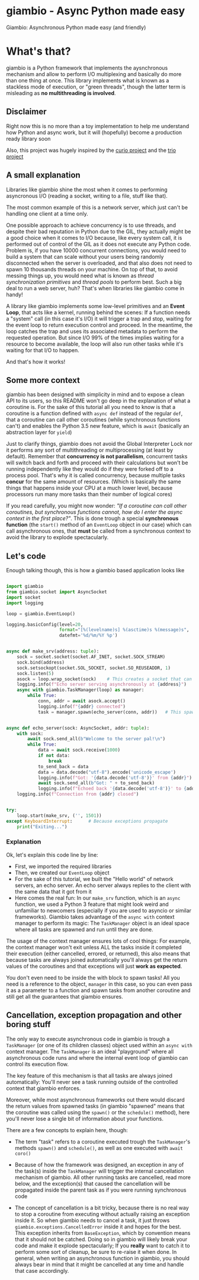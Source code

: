# giambio - Async Python made easy
Giambio: Asynchronous Python made easy (and friendly)


# What's that?

giambio is a Python framework that implements the aysnchronous mechanism and allow to perform I/O multiplexing and basically do more than one thing at once.
This library implements what is known as a stackless mode of execution, or "green threads", though the latter term is misleading as **no multithreading is involved**.
        

## Disclaimer

Right now this is no more than a toy implementation to help me understand how Python and async work, but it will (hopefully) become a production ready library soon

Also, this project was hugely inspired by the [curio project](https://github.com/dabeaz/curio) and the [trio project](https://github.com/python-trio/trio)

## A small explanation

Libraries like giambio shine the most when it comes to performing asyncronous I/O (reading a socket, writing to a file, stuff like that).

The most common example of this is a network server, which just can't be handling one client at a time only.

One possible approach to achieve concurrency is to use threads, and despite their bad reputation in Python due to the GIL, they actually might be a good choice when it comes to I/O because, like every system call, it is performed out of control of the GIL as it does not execute any Python code. Problem is, if you have 10000 concurrent connections, you would need to build a system that can scale without your users being randomly disconnected when the server is overloaded, and that also does not need to spawn 10 thousands threads on your machine. On top of that, to avoid messing things up, you would need what is known as _thread synchronization primitives_ and _thread pools_ to perform best. Such a big deal to run a web server, huh? That's when libraries like giambio come in handy!

A library like giambio implements some low-level primitives and an **Event Loop**, that acts like a kernel, running behind the scenes: If a function needs a "system" call (in this case it's I/O) it will trigger a trap and stop, waiting for the event loop to return execution control and proceed. In the meantime, the loop catches the trap and uses its associated metadata to perform the requested operation. But since I/O 99% of the times implies waiting for a resource to become available, the loop will also run other tasks while it's waiting for that I/O to happen.

And that's how it works!


## Some more context

giambio has been designed with simplicity in mind and to expose a clean API to its users, so this README won't go deep in the explanation of what a coroutine is. For the sake of this tutorial all you need to know is that a coroutine is a function defined with `async def` instead of the regular `def`, that a coroutine can call other coroutines (while synchronous functions can't) and enables the Python 3.5 new feature, which is `await` (basically an abstraction layer for `yield`)

Just to clarify things, giambio does not avoid the Global Interpreter Lock nor it performs any sort of multithreading or multiprocessing (at least by default). Remember that **concurrency is not parallelism**, concurrent tasks will switch back and forth and proceed with their calculations but won't be running independently like they would do if they were forked off to a process pool. That's why it is called concurrency, because multiple tasks **concur** for the same amount of resources. (Which is basically the same things that happens inside your CPU at a much lower level, because processors run many more tasks than their number of logical cores)

If you read carefully, you might now wonder: _"If a coroutine can call other coroutines, but synchronous functions cannot, how do I enter the async context in the first place?"_. This is done trough a special **synchronous function** (the `start()` method of an `EventLoop` object in our case) which can call asynchronous ones, that **must** be called from a synchronous context to avoid the library to explode spectacularly.

## Let's code

Enough talking though, this is how a giambio based application looks like

```python

import giambio
from giambio.socket import AsyncSocket
import socket
import logging

loop = giambio.EventLoop()

logging.basicConfig(level=20,
                    format="[%(levelname)s] %(asctime)s %(message)s",
                    datefmt='%d/%m/%Y %p')


async def make_srv(address: tuple):
    sock = socket.socket(socket.AF_INET, socket.SOCK_STREAM)
    sock.bind(address)
    sock.setsockopt(socket.SOL_SOCKET, socket.SO_REUSEADDR, 1)
    sock.listen(5)
    asock = loop.wrap_socket(sock)    # This creates a socket that can be read asynchronously
    logging.info(f"Echo server serving asynchronously at {address}")
    async with giambio.TaskManager(loop) as manager:
        while True:
            conn, addr = await asock.accept()
            logging.info(f"{addr} connected")
            task = manager.spawn(echo_server(conn, addr))   # This spawns a new task


async def echo_server(sock: AsyncSocket, addr: tuple):
    with sock:
        await sock.send_all(b"Welcome to the server pal!\n")
        while True:
            data = await sock.receive(1000)
            if not data:
                break
            to_send_back = data
            data = data.decode("utf-8").encode('unicode_escape')
            logging.info(f"Got: '{data.decode('utf-8')}' from {addr}")
            await sock.send_all(b"Got: " + to_send_back)
            logging.info(f"Echoed back '{data.decode('utf-8')}' to {addr}")
    logging.info(f"Connection from {addr} closed")


try:
    loop.start(make_srv, ('', 1501))
except KeyboardInterrupt:      # Because exceptions propagate
    print("Exiting...")
```

### Explanation

Ok, let's explain this code line by line:

- First, we imported the required libraries
- Then, we created our `EventLoop` object
- For the sake of this tutorial, we built the "Hello world" of network servers, an echo server. An echo server always replies to the client with the same data that it got from it
- Here comes the real fun: In our `make_srv` function, which is an `async` function, we used a Python 3 feature that might look weird and unfamiliar to newcomers (especially if you are used to asyncio or similar frameworks). Giambio takes advantage of the `async with` context manager to perform its magic: The `TaskManager` object is an ideal space where all tasks are spawned and run until they are done.

The usage of the context manager ensures lots of cool things: For example, the context manager won't exit unless ALL the tasks inside it completed their execution (either cancelled, errored, or returned), this also means that because tasks are always joined automatically you'll always get the return values of the coroutines and that exceptions will just **work as expected**.

You don't even need to be inside the with block to spawn tasks! All you need is a reference to the object, `manager` in this case, so you can even pass it as a parameter to a function and spawn tasks from another coroutine and still get all the guarantees that giambio ensures.

## Cancellation, exception propagation and other boring stuff

The only way to execute asynchronous code in giambio is trough a `TaskManager` (or one of its children classes) object used within an `async with` context manager. The `TaskManager` is an ideal "playground" where all asynchronous code runs and where the internal event loop of giambio can control its execution flow.

The key feature of this mechanism is that all tasks are always joined automatically: You'll never see a task running outside of the controlled context that giambio enforces.

Moreover, while most asynchronous frameworks out there would discard the return values from spawned tasks (in giambio "spawned" means that the coroutine was called using the `spawn()` or the `schedule()` method), here you'll never lose a single bit of information about your functions.
    

There are a few concepts to explain here, though:

 - The term "task" refers to a coroutine executed trough the `TaskManager`'s methods `spawn()` and `schedule()`, as well as one executed with ``await coro()``
 
 - Because of how the framework was designed, an exception in any of the task(s) inside the ``TaskManager`` will trigger the internal cancellation mechanism of giambio. All other running tasks are cancelled, read more below, and the exception(s) that caused the cancellation will be propagated inside the parent task as if you were running synchronous code
 
 - The concept of cancellation is a bit tricky, because there is no real way to stop a coroutine from executing without actually raising an exception inside it. So when giambio needs to cancel a task, it just throws `giambio.exceptions.CancelledError` inside it and hopes for the best.
 This exception inherits from `BaseException`, which by convention means that it should not be catched. Doing so in giambio will likely break your code and make it explode spectacularly; If you **really** want to catch it to perform some sort of cleanup, be sure to re-raise it when done.
 In general, when writing an asynchronous function in giambio, you should always bear in mind that it
 might be cancelled at any time and handle that case accordingly.
